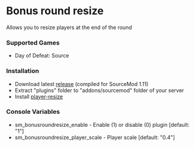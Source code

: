 # Bonus round resize

Allows you to resize players at the end of the round

### Supported Games

* Day of Defeat: Source

### Installation

* Download latest [release](https://github.com/dronelektron/bonus-round-resize/releases) (compiled for SourceMod 1.11)
* Extract "plugins" folder to "addons/sourcemod" folder of your server
* Install [player-resize](https://github.com/dronelektron/player-resize)

### Console Variables

* sm_bonusroundresize_enable - Enable (1) or disable (0) plugin [default: "1"]
* sm_bonusroundresize_player_scale - Player scale [default: "0.4"]
